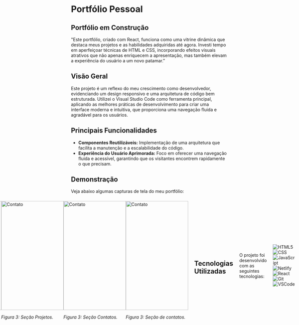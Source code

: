 # Portfólio Pessoal

## Portfólio em Construção

"Este portfólio, criado com React, funciona como uma vitrine dinâmica que destaca meus projetos e as habilidades adquiridas até agora. Investi tempo em aperfeiçoar técnicas de HTML e CSS, incorporando efeitos visuais atrativos que não apenas enriquecem a apresentação, mas também elevam a experiência do usuário a um novo patamar."

## Visão Geral

Este projeto é um reflexo do meu crescimento como desenvolvedor, evidenciando um design responsivo e uma arquitetura de código bem estruturada. Utilizei o Visual Studio Code como ferramenta principal, aplicando as melhores práticas de desenvolvimento para criar uma interface moderna e intuitiva, que proporciona uma navegação fluida e agradável para os usuários.

## Principais Funcionalidades

- **Componentes Reutilizáveis:** Implementação de uma arquitetura que facilita a manutenção e a escalabilidade do código.
- **Experiência do Usuário Aprimorada:** Foco em oferecer uma navegação fluida e acessível, garantindo que os visitantes encontrem rapidamente o que precisam.

## Demonstração

Veja abaixo algumas capturas de tela do meu portfólio:


<div style="display: flex; gap:20px; align-items: center; justify-content: center;">

<div style="display: flex; align-items: center; justify-content: center;">
    <div style="margin-bottom: 20px;">
        <img src="https://github.com/user-attachments/assets/46be5d75-c67c-4bcb-8147-3014bbd72ef2" alt="Página Inicial" width="200" height="350">
        <p><em>Figura 1: Página inicial do portfólio.</em></p>
    </div>
    <div style="margin-bottom: 20px;">
        <img src="https://github.com/user-attachments/assets/41890426-560b-4bed-982d-5220b55f3901" alt="Seção de Projetos" width="200" height="350">
        <p><em>Figura 2: Seção de projetos destacados.</em></p>
    </div>

   <div style="margin-bottom: 20px;">
        <img src="https://github.com/user-attachments/assets/d8b06229-483d-47c7-a5ee-a7287d401ec7" alt="Contato" width="200" height="350">
        <p><em>Figura 3: Seção Sobre.</em></p>
    </div>
    <div style="margin-bottom: 20px;">
        <img src="https://github.com/user-attachments/assets/f4bc1d25-86d7-4b22-a3ea-dfba9e3ad190" alt="Contato" width="200" height="350">
        <p><em>Figura 3: Seção Projetos.</em></p>
    </div>
    <div style="margin-bottom: 20px;">
        <img src="https://github.com/user-attachments/assets/884f2f12-3868-48a8-9f09-58528387ce37" alt="Contato" width="200" height="350">
        <p><em>Figura 3: Seção Contatos.</em></p>
    </div>
    <div style="margin-bottom: 20px;">
        <img src="https://github.com/user-attachments/assets/f4a37990-6f4f-4979-aefc-464c8351c57f" alt="Contato" width="200" height="350">
        <p><em>Figura 3: Seção de contatos.</em></p>
    </div>
</div>

## Tecnologias Utilizadas

O projeto foi desenvolvido com as seguintes tecnologias:

![HTML5](https://img.shields.io/badge/html5-%23E34F26.svg?style=for-the-badge&logo=html5&logoColor=white) ![CSS](https://img.shields.io/badge/css3-%231572B6.svg?style=for-the-badge&logo=css3&logoColor=white)![JavaScript](https://img.shields.io/badge/javascript-%23323330.svg?style=for-the-badge&logo=javascript&logoColor=%23F7DF1E) ![Netlify](https://img.shields.io/badge/netlify-%23000000.svg?style=for-the-badge&logo=netlify&logoColor=#00C7B7) ![React](https://img.shields.io/badge/react-%2320232a.svg?style=for-the-badge&logo=react&logoColor=%2361DAFB) ![Git](https://img.shields.io/badge/git-%23F05033.svg?style=for-the-badge&logo=git&logoColor=white) ![VSCode](https://img.shields.io/badge/VSCode-%23007ACC.svg?style=for-the-badge&logo=visual-studio-code&logoColor=white)


- **HTML:** Estrutura do site.
- **CSS:** Estilização visual e responsividade.
- **JavaScript:** Lógica de interação e manipulação do DOM.
- **React:** Biblioteca moderna para construção de interfaces.

## Resultados Esperados

- Reflexão do meu crescimento como desenvolvedor.
- Demonstração da capacidade de usar ferramentas modernas para oferecer uma experiência de usuário superior.

## Links

- **Visualize meu portfólio:** [Portfólio Online](https://portfoliovcs.netlify.app/)
